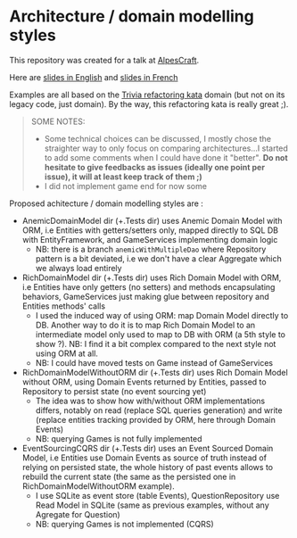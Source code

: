 # Architecture / domain modelling styles

This repository was created for a talk at [AlpesCraft](https://www.alpescraft.fr/).

Here are [slides in English](https://docs.google.com/presentation/d/1Msl5YVGeCy2psXepRe8phSBWBF_JIVLLrnkBydq-lvg/edit?usp=sharing) and [slides in French](https://docs.google.com/presentation/d/1Iryl3NYZjmAI8_9vd1r8XsbUG5FV1YmOQz-xzNJKFnM/edit?usp=sharing)

Examples are all based on the [Trivia refactoring kata](https://github.com/jbrains/trivia) domain (but not on its legacy code, just domain). By the way, this refactoring kata is really great ;).

> SOME NOTES:
>
> - Some technical choices can be discussed, I mostly chose the straighter way to only focus on comparing architectures...I started to add some comments when I could have done it "better". **Do not hesitate to give feedbacks as issues (ideally one point per issue), it will at least keep track of them ;)**
> - I did not implement game end for now some

Proposed achitecture / domain modelling styles are :

- AnemicDomainModel dir (+.Tests dir) uses Anemic Domain Model with ORM, i.e Entities with getters/setters only, mapped directly to SQL DB with EntityFramework, and GameServices implementing domain logic
  - NB: there is a branch `anemicWithMultipleDao` where Repository pattern is a bit deviated, i.e we don't have a clear Aggregate which we always load entirely
- RichDomainModel dir (+.Tests dir) uses Rich Domain Model with ORM, i.e Entities have only getters (no setters) and methods encapsulating behaviors, GameServices just making glue between repository and Entities methods' calls
  - I used the induced way of using ORM: map Domain Model directly to DB. Another way to do it is to map Rich Domain Model to an intermediate model only used to map to DB with ORM (a 5th style to show ?). NB: I find it a bit complex compared to the next style not using ORM at all.
  - NB: I could have moved tests on Game instead of GameServices
- RichDomainModelWithoutORM dir (+.Tests dir) uses Rich Domain Model without ORM, using Domain Events returned by Entities, passed to Repository to persist state (no event sourcing yet)
  - The idea was to show how with/without ORM implementations differs, notably on read (replace SQL queries generation) and write (replace entities tracking provided by ORM, here through Domain Events)
  - NB: querying Games is not fully implemented
- EventSourcingCQRS dir (+.Tests dir) uses an Event Sourced Domain Model, i.e Entities use Domain Events as source of truth instead of relying on persisted state, the whole history of past events allows to rebuild the current state (the same as the persisted one in RichDomainModelWithoutORM example).
  - I use SQLite as event store (table Events), QuestionRepository use Read Model in SQLite (same as previous examples, without any Agregate for Question)
  - NB: querying Games is not implemented (CQRS)
